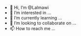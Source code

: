 - 👋 Hi, I’m @Lalmawi
- 👀 I’m interested in ...
- 🌱 I’m currently learning ...
- 💞️ I’m looking to collaborate on ...
- 📫 How to reach me ...

<!---
Lalmawi/Lalmawi is a ✨ special ✨ repository because its `README.md` (this file) appears on your GitHub profile.
You can click the Preview link to take a look at your changes.
--->
